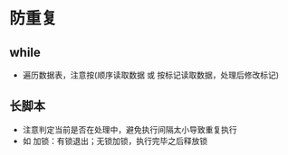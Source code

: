 # 防重复

## while

* 遍历数据表，注意按(顺序读取数据 或 按标记读取数据，处理后修改标记)

## 长脚本

* 注意判定当前是否在处理中，避免执行间隔太小导致重复执行
* 如 加锁：有锁退出；无锁加锁，执行完毕之后释放锁